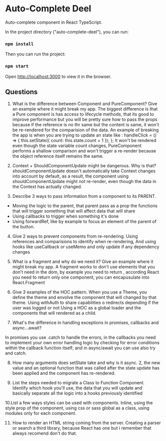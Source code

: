 # Auto-Complete Deel
Auto-complete component in React TypeScript.

In the project directory ("auto-complete-deel"), you can run:
### `npm install`

Then you can run the project:
### `npm start`

Open [http://localhost:3000](http://localhost:3000) to view it in the browser.

## Questions

1. What is the difference between Component and PureComponent?
Give an example where it might break my app.
The biggest difference is that a Pure component is has access to lifecycle methods, that its good to improve performance but you will be pretty sure how to pass the props because if the reference is no thr same but the content is same, it won't be re-rendered for the comparision of the data.
An example of breaking the app is when you are trying to update an state like :
    handleClick = () => {
        this.setState({ count: this.state.count + 1 });
  };
It won't be rendered even though the state variable count changes, PureComponent performs a shallow comparison and won't trigger a re-render because the object reference itself remains the same.

2. Context + ShouldComponentUpdate might be dangerous. Why is
that?
 shouldComponentUpdate doesn't automatically take Context changes into account by default, as a result, the component using shouldComponentUpdate might not re-render, even though the data in the Context has actually changed.
3. Describe 3 ways to pass information from a component to its
PARENT.

* Moving the logic to the parent, that parent pass as a prop the functions that will trigger something that will affect data that will share
* Using callbacks to trigger when something it's done
* Using forwardRef, like by example to focus an element of the parent of the button.

4. Give 2 ways to prevent components from re-rendering.
Using references and comparisions to identify when re-rendering, And using hooks like useCallback or useMemo and only update if any dependency changes

5. What is a fragment and why do we need it? Give an example where it
might break my app.
A fragment works to don't use elements that you don't need in the dom, by example you need to return <ComponentA/> <ComponentB/> , according React you need to return only one component, you can encapusulate into React.Fragment

6. Give 3 examples of the HOC pattern.
When you use a Theme, you define the theme and envolve the component that will changed by that theme.
Using withAuth to share capabilities o redirects depending if the user was logged or not
Using a HOC as a global loader and the components that will rendered as a child.

7. What's the difference in handling exceptions in promises,
callbacks and async...await?

In promises you use .catch to handle the errors, in the callbacks you need to implement your own error handling logic by checking for error conditions within the callback function itself; and in async/await you can use also try and catch.

8. How many arguments does setState take and why is it async.
2, the new value and an optional function that was called  after the state update has been applied and the component has re-rendered.

9. List the steps needed to migrate a Class to Function
Component.
Identify which hook you'll use, the data that you will update and basically separate all the logic into a hooks previously identified

10.List a few ways styles can be used with components.
Inline, using the style prop of the component, using css or sass global as a class, using modules only for each component.

11. How to render an HTML string coming from the server.
Creating a parser or search a third library, because React has one but i remember that always recomend don't do that.

